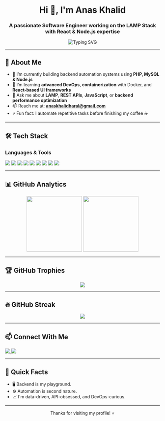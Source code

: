 <h1 align="center">Hi 👋, I'm Anas Khalid</h1>
<h3 align="center">A passionate Software Engineer working on the LAMP Stack with React & Node.js expertise</h3>

<p align="center">
  <img src="https://readme-typing-svg.demolab.com?font=Fira+Code&weight=500&size=24&pause=1000&center=true&vCenter=true&width=435&lines=Full-Stack+Developer;LAMP+Stack+Engineer;React+%7C+Node+%7C+PHP+Enthusiast;Always+Learning+New+Tech" alt="Typing SVG" />
</p>

---

## 🚀 About Me

- 🔭 I’m currently building backend automation systems using **PHP, MySQL & Node.js**
- 🌱 I’m learning **advanced DevOps**, **containerization** with Docker, and **React-based UI frameworks**
- 💬 Ask me about **LAMP**, **REST APIs**, **JavaScript**, or **backend performance optimization**
- 📫 Reach me at: **[anaskhalidharal@gmail.com](mailto:anaskhalidharal@gmail.com)**
- ⚡ Fun fact: I automate repetitive tasks before finishing my coffee ☕️

---

## 🛠️ Tech Stack

### Languages & Tools
<p align="left">
  <img src="https://img.shields.io/badge/PHP-777BB4?style=for-the-badge&logo=php&logoColor=white"/>
  <img src="https://img.shields.io/badge/Apache-D22128?style=for-the-badge&logo=apache&logoColor=white"/>
  <img src="https://img.shields.io/badge/MySQL-005C84?style=for-the-badge&logo=mysql&logoColor=white"/>
  <img src="https://img.shields.io/badge/Linux-FCC624?style=for-the-badge&logo=linux&logoColor=black"/>
  <img src="https://img.shields.io/badge/Node.js-339933?style=for-the-badge&logo=nodedotjs&logoColor=white"/>
  <img src="https://img.shields.io/badge/React-61DAFB?style=for-the-badge&logo=react&logoColor=black"/>
  <img src="https://img.shields.io/badge/JavaScript-F7DF1E?style=for-the-badge&logo=javascript&logoColor=black"/>
  <img src="https://img.shields.io/badge/HTML5-E34F26?style=for-the-badge&logo=html5&logoColor=white"/>
  <img src="https://img.shields.io/badge/CSS3-1572B6?style=for-the-badge&logo=css3&logoColor=white"/>
</p>

---

## 📊 GitHub Analytics

<p align="center">
  <img src="https://github-readme-stats.vercel.app/api?username=anaskld&show_icons=true&theme=radical&border_radius=15&include_all_commits=true" height="180" />
  <img src="https://github-readme-stats.vercel.app/api/top-langs/?username=anaskld&layout=compact&theme=radical&border_radius=15" height="180" />
</p>

---

## 🏆 GitHub Trophies

<p align="center">
  <img src="https://github-profile-trophy.vercel.app/?username=anaskld&theme=algolia&no-frame=true&column=7" />
</p>

---

## 🔥 GitHub Streak

<p align="center">
  <img src="https://streak-stats.demolab.com?user=anaskld&theme=radical&hide_border=true&border_radius=10&date_format=j%20M%5B%20Y%5D" />
</p>

---

## 📫 Connect With Me

<p align="left">
  <a href="https://linkedin.com/in/anaskld" target="_blank">
    <img src="https://img.shields.io/badge/LinkedIn-blue?style=for-the-badge&logo=linkedin&logoColor=white" />
  </a>
  <a href="mailto:anaskhalidharal@gmail.com">
    <img src="https://img.shields.io/badge/Gmail-D14836?style=for-the-badge&logo=gmail&logoColor=white" />
  </a>
</p>

---

## 🧠 Quick Facts

- 🖥️ Backend is my playground.
- ⚙️ Automation is second nature.
- 📈 I'm data-driven, API-obsessed, and DevOps-curious.

---

<p align="center">Thanks for visiting my profile! ⭐️</p>
